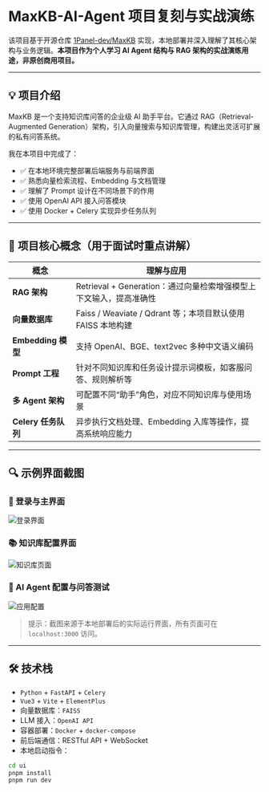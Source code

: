 # MaxKB-AI-Agent 项目复刻与实战演练

该项目基于开源仓库 [1Panel-dev/MaxKB](https://github.com/1Panel-dev/MaxKB) 实现，本地部署并深入理解了其核心架构与业务逻辑。**本项目作为个人学习 AI Agent 结构与 RAG 架构的实战演练用途，非原创商用项目。**

---

## 💡 项目介绍

MaxKB 是一个支持知识库问答的企业级 AI 助手平台。它通过 RAG（Retrieval-Augmented Generation）架构，引入向量搜索与知识库管理，构建出灵活可扩展的私有问答系统。

我在本项目中完成了：

- ✅ 在本地环境完整部署后端服务与前端界面
- ✅ 熟悉向量检索流程、Embedding 与文档管理
- ✅ 理解了 Prompt 设计在不同场景下的作用
- ✅ 使用 OpenAI API 接入问答模块
- ✅ 使用 Docker + Celery 实现异步任务队列

---

## 🧠 项目核心概念（用于面试时重点讲解）

| 概念              | 理解与应用 |
|------------------|------------|
| **RAG 架构**       | Retrieval + Generation：通过向量检索增强模型上下文输入，提高准确性 |
| **向量数据库**     | Faiss / Weaviate / Qdrant 等；本项目默认使用 FAISS 本地构建 |
| **Embedding 模型** | 支持 OpenAI、BGE、text2vec 多种中文语义编码 |
| **Prompt 工程**    | 针对不同知识库和任务设计提示词模板，如客服问答、规则解析等 |
| **多 Agent 架构**  | 可配置不同“助手”角色，对应不同知识库与使用场景 |
| **Celery 任务队列**| 异步执行文档处理、Embedding 入库等操作，提高系统响应能力 |

---

## 🔍 示例界面截图

### 📘 登录与主界面

![登录界面](./screenshots/login.png)

### 📚 知识库配置界面

![知识库页面](./screenshots/knowledge.png)

### 🤖 AI Agent 配置与问答测试

![应用配置](./screenshots/agent_config.png)

> 提示：截图来源于本地部署后的实际运行界面，所有页面可在 `localhost:3000` 访问。

---

## 🛠️ 技术栈

- `Python` + `FastAPI` + `Celery`
- `Vue3` + `Vite` + `ElementPlus`
- 向量数据库：`FAISS`
- LLM 接入：`OpenAI API`
- 容器部署：`Docker` + `docker-compose`
- 前后端通信：RESTful API + WebSocket
- 本地启动指令：

```bash
cd ui
pnpm install
pnpm run dev
